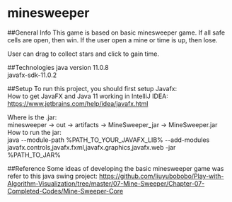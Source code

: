 # minesweeper

##General Info
This game is based on basic minesweeper game.
If all safe cells are open, then win.
If the user open a mine or time is up, then lose.

User can drag to collect stars and click to gain time.

##Technologies
java version 11.0.8 <br>
javafx-sdk-11.0.2

##Setup
To run this project, you should first setup Javafx:<br/>
How to get JavaFX and Java 11 working in IntelliJ IDEA:<br/>
https://www.jetbrains.com/help/idea/javafx.html

Where is the .jar:<br> minesweeper -> out -> artifacts -> MineSweeper_jar -> MineSweeper.jar <br/>
How to run the jar:<br/>
java --module-path %PATH_TO_YOUR_JAVAFX_LIB% --add-modules javafx.controls,javafx.fxml,javafx.graphics,javafx.web -jar %PATH_TO_JAR%

##Reference
Some ideas of developing the basic minesweeper game was refer to this java swing project:
https://github.com/liuyubobobo/Play-with-Algorithm-Visualization/tree/master/07-Mine-Sweeper/Chapter-07-Completed-Codes/Mine-Sweeper-Core




